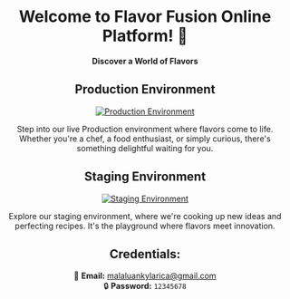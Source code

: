 <div align="center">

# Welcome to Flavor Fusion Online Platform! 🍝

**Discover a World of Flavors**

## Production Environment

[![Production Environment](https://img.shields.io/badge/Production-Environment-brightgreen)](https://flavorfusion.tech/)

Step into our live Production environment where flavors come to life. Whether you're a chef, a food enthusiast, or simply curious, there's something delightful waiting for you.



## Staging Environment

[![Staging Environment](https://img.shields.io/badge/Staging-Environment-blue)](https://staging.flavorfusion.tech)

Explore our staging environment, where we're cooking up new ideas and perfecting recipes. It's the playground where flavors meet innovation.

## Credentials:

📧 **Email:** malaluankylarica@gmail.com  
🔒 **Password:** `12345678`

</div>
